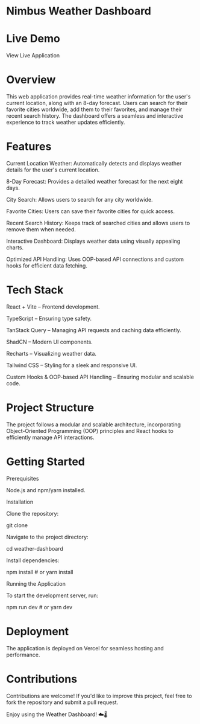 # Nimbus Weather Dashboard

# Live Demo

View Live Application

# Overview

This web application provides real-time weather information for the user's current location, along with an 8-day forecast. Users can search for their favorite cities worldwide, add them to their favorites, and manage their recent search history. The dashboard offers a seamless and interactive experience to track weather updates efficiently.

# Features

Current Location Weather: Automatically detects and displays weather details for the user's current location.

8-Day Forecast: Provides a detailed weather forecast for the next eight days.

City Search: Allows users to search for any city worldwide.

Favorite Cities: Users can save their favorite cities for quick access.

Recent Search History: Keeps track of searched cities and allows users to remove them when needed.

Interactive Dashboard: Displays weather data using visually appealing charts.

Optimized API Handling: Uses OOP-based API connections and custom hooks for efficient data fetching.

# Tech Stack

React + Vite – Frontend development.

TypeScript – Ensuring type safety.

TanStack Query – Managing API requests and caching data efficiently.

ShadCN – Modern UI components.

Recharts – Visualizing weather data.

Tailwind CSS – Styling for a sleek and responsive UI.

Custom Hooks & OOP-based API Handling – Ensuring modular and scalable code.

# Project Structure

The project follows a modular and scalable architecture, incorporating Object-Oriented Programming (OOP) principles and React hooks to efficiently manage API interactions.

# Getting Started

Prerequisites

Node.js and npm/yarn installed.

Installation

Clone the repository:

git clone <repository-url>

Navigate to the project directory:

cd weather-dashboard

Install dependencies:

npm install  # or yarn install

Running the Application

To start the development server, run:

npm run dev  # or yarn dev

# Deployment

The application is deployed on Vercel for seamless hosting and performance.

# Contributions

Contributions are welcome! If you'd like to improve this project, feel free to fork the repository and submit a pull request.

Enjoy using the Weather Dashboard! ☁️🌡️
